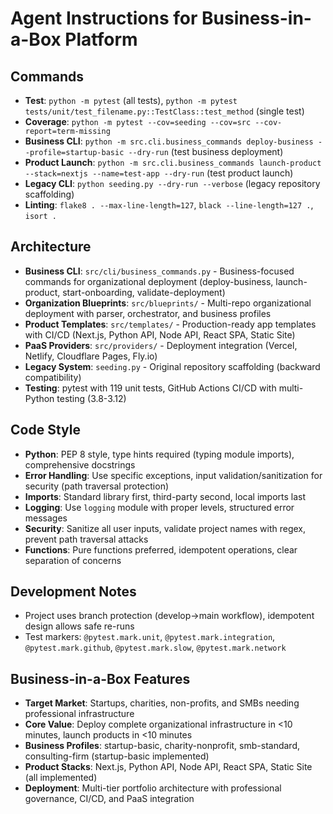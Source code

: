 # Agent Instructions for Business-in-a-Box Platform

## Commands
- **Test**: `python -m pytest` (all tests), `python -m pytest tests/unit/test_filename.py::TestClass::test_method` (single test)
- **Coverage**: `python -m pytest --cov=seeding --cov=src --cov-report=term-missing`
- **Business CLI**: `python -m src.cli.business_commands deploy-business --profile=startup-basic --dry-run` (test business deployment)
- **Product Launch**: `python -m src.cli.business_commands launch-product --stack=nextjs --name=test-app --dry-run` (test product launch)
- **Legacy CLI**: `python seeding.py --dry-run --verbose` (legacy repository scaffolding)
- **Linting**: `flake8 . --max-line-length=127`, `black --line-length=127 .`, `isort .`

## Architecture
- **Business CLI**: `src/cli/business_commands.py` - Business-focused commands for organizational deployment (deploy-business, launch-product, start-onboarding, validate-deployment)
- **Organization Blueprints**: `src/blueprints/` - Multi-repo organizational deployment with parser, orchestrator, and business profiles
- **Product Templates**: `src/templates/` - Production-ready app templates with CI/CD (Next.js, Python API, Node API, React SPA, Static Site)
- **PaaS Providers**: `src/providers/` - Deployment integration (Vercel, Netlify, Cloudflare Pages, Fly.io)
- **Legacy System**: `seeding.py` - Original repository scaffolding (backward compatibility)
- **Testing**: pytest with 119 unit tests, GitHub Actions CI/CD with multi-Python testing (3.8-3.12)

## Code Style
- **Python**: PEP 8 style, type hints required (typing module imports), comprehensive docstrings
- **Error Handling**: Use specific exceptions, input validation/sanitization for security (path traversal protection)
- **Imports**: Standard library first, third-party second, local imports last
- **Logging**: Use `logging` module with proper levels, structured error messages
- **Security**: Sanitize all user inputs, validate project names with regex, prevent path traversal attacks
- **Functions**: Pure functions preferred, idempotent operations, clear separation of concerns

## Development Notes  
- Project uses branch protection (develop→main workflow), idempotent design allows safe re-runs
- Test markers: `@pytest.mark.unit`, `@pytest.mark.integration`, `@pytest.mark.github`, `@pytest.mark.slow`, `@pytest.mark.network`

## Business-in-a-Box Features
- **Target Market**: Startups, charities, non-profits, and SMBs needing professional infrastructure
- **Core Value**: Deploy complete organizational infrastructure in <10 minutes, launch products in <10 minutes
- **Business Profiles**: startup-basic, charity-nonprofit, smb-standard, consulting-firm (startup-basic implemented)
- **Product Stacks**: Next.js, Python API, Node API, React SPA, Static Site (all implemented)
- **Deployment**: Multi-tier portfolio architecture with professional governance, CI/CD, and PaaS integration

